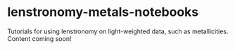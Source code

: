 # lenstronomy-metals-notebooks
Tutorials for using lenstronomy on light-weighted data, such as metallicities. Content coming soon!
